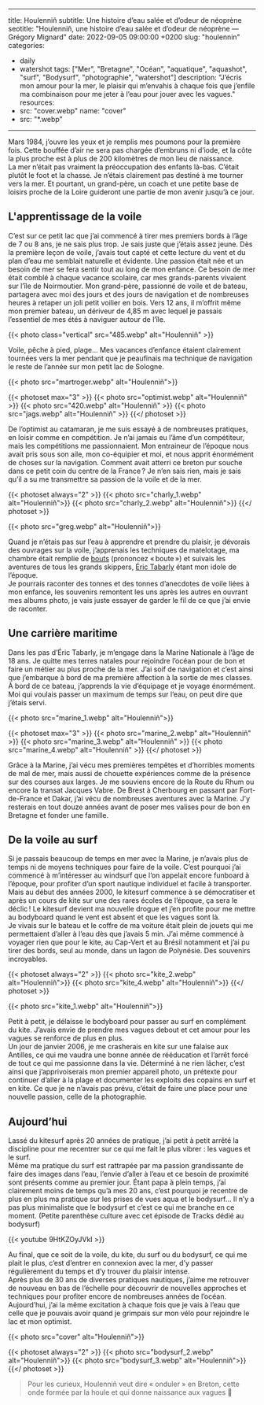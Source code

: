 
---
title: Houlenniñ
subtitle: Une histoire d’eau salée et d’odeur de néoprène 
seotitle: "Houlenniñ, une histoire d’eau salée et d’odeur de néoprène — Grégory Mignard"
date: 2022-09-05 09:00:00 +0200
slug: "houlennin"
categories:
- daily
- watershot
tags: ["Mer", "Bretagne", "Océan", "aquatique", "aquashot", "surf", "Bodysurf", "photographie", "watershot"]
description: "J’écris mon amour pour la mer, le plaisir qui m’envahis à chaque fois que j’enfile ma combinaison pour me jeter à l’eau pour jouer avec les vagues."
resources:
- src: "cover.webp"
  name: "cover"
- src: "*.webp"
---

Mars 1984, j’ouvre les yeux et je remplis mes poumons pour la première fois. Cette bouffée d’air ne sera pas chargée d’embruns ni d’iode, et la côte la plus proche est à plus de 200 kilomètres de mon lieu de naissance.  
La mer n’était pas vraiment la préoccupation des enfants là-bas. C’était plutôt le foot et la chasse. Je n’étais clairement pas destiné à me tourner vers la mer. Et pourtant, un grand-père, un coach et une petite base de loisirs proche de la Loire guideront une partie de mon avenir jusqu’à ce jour.

## L'apprentissage de la voile

C’est sur ce petit lac que j’ai commencé à tirer mes premiers bords à l’âge de 7 ou 8 ans, je ne sais plus trop. Je sais juste que j’étais assez jeune. Dès la première leçon de voile, j’avais tout capté et cette lecture du vent et du plan d’eau me semblait naturelle et évidente. Une passion était née et un besoin de mer se fera sentir tout au long de mon enfance. Ce besoin de mer était comblé à chaque vacance scolaire, car mes grands-parents vivaient sur l’île de Noirmoutier. Mon grand-père, passionné de voile et de bateau, partagera avec moi des jours et des jours de navigation et de nombreuses heures à retaper un joli petit voilier en bois. Vers 12 ans, il m’offrit même mon premier bateau, un dériveur de 4,85 m avec lequel je passais l’essentiel de mes étés à naviguer autour de l’île.  

{{< photo class="vertical" src="485.webp" alt="Houlenniñ" >}}
 
Voile, pêche à pied, plage… Mes vacances d’enfance étaient clairement tournées vers la mer pendant que je peaufinais ma technique de navigation le reste de l’année sur mon petit lac de Sologne.  

{{< photo src="martroger.webp" alt="Houlenniñ">}}

{{< photoset max="3" >}}
  {{< photo src="optimist.webp" alt="Houlenniñ" >}}
  {{< photo src="420.webp" alt="Houlenniñ" >}}
  {{< photo src="jags.webp" alt="Houlenniñ" >}}
{{</ photoset >}}

De l’optimist au catamaran, je me suis essayé à de nombreuses pratiques, en loisir comme en compétition. Je n’ai jamais eu l’âme d’un compétiteur, mais les compétitions me passionnaient. Mon entraineur de l’époque nous avait pris sous son aile, mon co-équipier et moi, et nous apprit énormément de choses sur la navigation. Comment avait atterri ce breton pur souche dans ce petit coin du centre de la France ? Je n’en sais rien, mais je sais qu’il a su me transmettre sa passion de la voile et de la mer.  

{{< photoset always="2" >}}
{{< photo src="charly_1.webp" alt="Houlenniñ">}}
{{< photo src="charly_2.webp" alt="Houlenniñ">}}
{{</ photoset >}}

{{< photo src="greg.webp" alt="Houlenniñ">}}

Quand je n’étais pas sur l’eau à apprendre et prendre du plaisir, je dévorais des ouvrages sur la voile, j’apprenais les techniques de matelotage, ma chambre était remplie de [bouts](https://fr.wikipedia.org/wiki/Bout_(cordage)) (prononcez « boute ») et suivais les aventures de tous les grands skippers, [Éric Tabarly](https://fr.wikipedia.org/wiki/Éric_Tabarly) étant mon idole de l’époque.  
Je pourrais raconter des tonnes et des tonnes d’anecdotes de voile liées à mon enfance, les souvenirs remontent les uns après les autres en ouvrant mes albums photo, je vais juste essayer de garder le fil de ce que j’ai envie de raconter.

## Une carrière maritime

Dans les pas d’Éric Tabarly, je m’engage dans la Marine Nationale à l’âge de 18 ans. Je quitte mes terres natales pour rejoindre l’océan pour de bon et faire un métier au plus proche de la mer. J’ai soif de navigation et c’est ainsi que j’embarque à bord de ma première affection à la sortie de mes classes. À bord de ce bateau, j’apprends la vie d’équipage et je voyage énormément. Moi qui voulais passer un maximum de temps sur l’eau, on peut dire que j’étais servi.  

{{< photo src="marine_1.webp" alt="Houlenniñ">}}

{{< photoset max="3" >}}
  {{< photo src="marine_2.webp" alt="Houlenniñ" >}}
  {{< photo src="marine_3.webp" alt="Houlenniñ" >}}
  {{< photo src="marine_4.webp" alt="Houlenniñ" >}}
{{</ photoset >}}

Grâce à la Marine, j’ai vécu mes premières tempêtes et d’horribles moments de mal de mer, mais aussi de chouette expériences comme de la présence sur des courses aux larges. Je me souviens encore de la Route du Rhum ou encore la transat Jacques Vabre. De Brest à Cherbourg en passant par Fort-de-France et Dakar, j’ai vécu de nombreuses aventures avec la Marine. J’y resterais en tout douze années avant de poser mes valises pour de bon en Bretagne et fonder une famille.

## De la voile au surf

Si je passais beaucoup de temps en mer avec la Marine, je n’avais plus de temps ni de moyens techniques pour faire de la voile. C’est pourquoi j’ai commencé à m’intéresser au windsurf que l’on appelait encore funboard à l’époque, pour profiter d’un sport nautique individuel et facile à transporter. Mais au début des années 2000, le kitesurf commence à se démocratiser et après un cours de kite sur une des rares écoles de l’époque, ça sera le déclic ! Le kitesurf devient ma nouvelle drogue et j’en profite pour me mettre au bodyboard quand le vent est absent et que les vagues sont là.  
Je vivais sur le bateau et le coffre de ma voiture était plein de jouets qui me permettaient d’aller à l’eau dès que j’avais 5 min. J’ai même commencé à voyager rien que pour le kite, au Cap-Vert et au Brésil notamment et j’ai pu tirer des bords, seul au monde, dans un lagon de Polynésie. Des souvenirs incroyables.

{{< photoset always="2" >}}
{{< photo src="kite_2.webp" alt="Houlenniñ">}}
{{< photo src="kite_4.webp" alt="Houlenniñ">}}
{{</ photoset >}}

{{< photo src="kite_1.webp" alt="Houlenniñ">}}

Petit à petit, je délaisse le bodyboard pour passer au surf en complément du kite. J’avais envie de prendre mes vagues debout et cet amour pour les vagues se renforce de plus en plus.  
Un jour de janvier 2006, je me crasherais en kite sur une falaise aux Antilles, ce qui me vaudra une bonne année de rééducation et l’arrêt forcé de tout ce qui me passionne dans la vie. Déterminé à ne rien lâcher, c’est ainsi que j’apprivoiserais mon premier appareil photo, un prétexte pour continuer d’aller à la plage et documenter les exploits des copains en surf et en kite. Ce que je ne n’avais pas prévu, c’était de faire une place pour une nouvelle passion, celle de la photographie. 

## Aujourd’hui

Lassé du kitesurf après 20 années de pratique, j’ai petit à petit arrêté la discipline pour me recentrer sur ce qui me fait le plus vibrer : les vagues et le surf.  
Même ma pratique du surf est rattrapée par ma passion grandissante de faire des images dans l’eau, l’envie d’aller à l’eau et ce besoin de proximité sont présents comme au premier jour. Étant papa à plein temps, j’ai clairement moins de temps qu’à mes 20 ans, c’est pourquoi je recentre de plus en plus ma pratique sur les prises de vues aqua et le bodysurf… Il n’y a pas plus minimaliste que le bodysurf et c’est ce qui me branche en ce moment. (Petite parenthèse culture avec cet épisode de Tracks dédié au bodysurf)

<div>{{< youtube 9HtKZOyJVkI >}}</div>

Au final, que ce soit de la voile, du kite, du surf ou du bodysurf, ce qui me plait le plus, c’est d’entrer en connexion avec la mer, d’y passer régulièrement du temps et d’y trouver du plaisir intense.  
Après plus de 30 ans de diverses pratiques nautiques, j’aime me retrouver de nouveau en bas de l’échelle pour découvrir de nouvelles approches et techniques pour profiter encore de nombreuses années de l’océan. Aujourd’hui, j’ai la même excitation à chaque fois que je vais à l’eau que celle que je pouvais avoir quand je grimpais sur mon vélo pour rejoindre le lac et mon optimist.

{{< photo src="cover" alt="Houlenniñ">}}

{{< photoset always="2" >}}
{{< photo src="bodysurf_2.webp" alt="Houlenniñ">}}
{{< photo src="bodysurf_3.webp" alt="Houlenniñ">}}
{{</ photoset >}}

> Pour les curieux, Houlenniñ veut dire « onduler » en Breton, cette onde formée par la houle et qui donne naissance aux vagues 🤙
